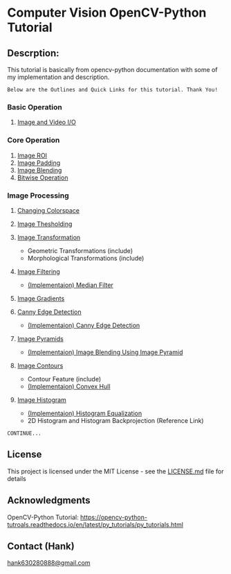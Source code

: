 # Computer Vision OpenCV-Python Tutorial

## Descrption:
This tutorial is basically from opencv-python documentation with some of my implementation and description.

```
Below are the Outlines and Quick Links for this tutorial. Thank You!
```

### Basic Operation
1. [Image and Video I/O](https://github.com/Hank-Tsou/Computer-Vision-OpenCV-Python/tree/master/tutorials/Basic_Operation)

### Core Operation
1. [Image ROI](https://github.com/Hank-Tsou/Computer-Vision-OpenCV-Python/tree/master/tutorials/Core_Operation)
2. [Image Padding](https://github.com/Hank-Tsou/Computer-Vision-OpenCV-Python/tree/master/tutorials/Core_Operation)
3. [Image Blending](https://github.com/Hank-Tsou/Computer-Vision-OpenCV-Python/tree/master/tutorials/Core_Operation)
4. [Bitwise Operation](https://github.com/Hank-Tsou/Computer-Vision-OpenCV-Python/tree/master/tutorials/Core_Operation)

### Image Processing
1. [Changing Colorspace](https://github.com/Hank-Tsou/Computer-Vision-OpenCV-Python/tree/master/tutorials/Image_Processing/1_Changing_colorspace)
2. [Image Thesholding](https://github.com/Hank-Tsou/Computer-Vision-OpenCV-Python/tree/master/tutorials/Image_Processing/2_Image_Thresholding)
3. [Image Transformation](https://github.com/Hank-Tsou/Computer-Vision-OpenCV-Python/tree/master/tutorials/Image_Processing/3_Image_Transformation)
    - Geometric Transformations (include)
    - Morphological Transformations (include)
    
4. [Image Filtering](https://github.com/Hank-Tsou/Computer-Vision-OpenCV-Python/tree/master/tutorials/Image_Processing/4_Image_Filtering)
    - [(Implementaion) Median Filter](https://github.com/Hank-Tsou/Implement-median_filter)
    
5. [Image Gradients](https://github.com/Hank-Tsou/Computer-Vision-OpenCV-Python/tree/master/tutorials/Image_Processing/5_Image_Gradient)
6. [Canny Edge Detection](https://github.com/Hank-Tsou/Computer-Vision-OpenCV-Python/tree/master/tutorials/Image_Processing/6_Canny_Edge_Detection)
    - [(Implementaion) Canny Edge Detection](https://github.com/Hank-Tsou/Implement-Edge-Detection)
    
7. [Image Pyramids](https://github.com/Hank-Tsou/Computer-Vision-OpenCV-Python/tree/master/tutorials/Image_Processing/7_Image_Pyramids)
    - [(Implementaion) Image Blending Using Image Pyramid](https://github.com/Hank-Tsou/Image-Pyramids)
    
8. [Image Contours](https://github.com/Hank-Tsou/Computer-Vision-OpenCV-Python/tree/master/tutorials/Image_Processing/8_Image_Contours)
    - Contour Feature (include)
    - [(Implementaion) Convex Hull](https://github.com/Hank-Tsou/Convex-Hull)
 
9. [Image Histogram](https://github.com/Hank-Tsou/Computer-Vision-OpenCV-Python/tree/master/tutorials/Image_Processing/9_Image_Histogram)
    - [(Implementaion) Histogram Equalization](https://github.com/Hank-Tsou/Histogram)
    - 2D Histogram and Histogram Backprojection (Reference Link)
   
    
```
CONTINUE...
```

## License

This project is licensed under the MIT License - see the [LICENSE.md](LICENSE.md) file for details

## Acknowledgments

OpenCV-Python Tutorial: https://opencv-python-tutroals.readthedocs.io/en/latest/py_tutorials/py_tutorials.html

## Contact (Hank)
hank630280888@gmail.com
